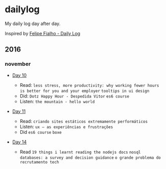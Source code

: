 # dailylog
My daily log day after day.

Inspired by [Felipe Fialho - Daily Log](https://github.com/lfeh/dailylog/)

## 2016 

### november

- [Day 10](log/2016-11-10.md) 
	- Read: `less stress, more productivity: why working fewer hours is better for you and your employer` `tooltips in ui design`
	- Did: `Dotz Happy Hour - Despedida Vitor` `es6 course`
	- Listen: `the mountain - hello world`

- [Day 11](log/2016-11-11.md)
	- Read: `criando sites estáticos extremamente performáticos`
	- Listen: `ux – as experiências e frustrações`
	- Did `es6 course` `boxe`

- [Day 14](log/2016-11-14.md)
	- Read `19 things i learnt reading the nodejs docs` `nosql databases: a survey and decision guidance` `o grande problema do recrutamento tech `